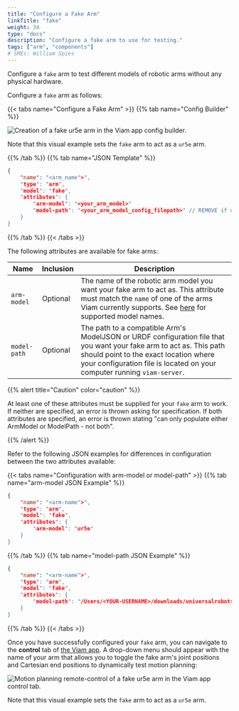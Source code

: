 ```yaml
---
title: "Configure a Fake Arm"
linkTitle: "fake"
weight: 34
type: "docs"
description: "Configure a fake arm to use for testing."
tags: ["arm", "components"]
# SMEs: William Spies
---
```


Configure a `fake` arm to test different models of robotic arms without any physical hardware.

Configure a `fake` arm as follows:

{{< tabs name="Configure a Fake Arm" >}}
{{% tab name="Config Builder" %}}

<img src="../img/fake-arm-ui-config.png" alt="Creation of a fake ur5e arm in the Viam app config builder." style="max-width:800px" />

Note that this visual example sets the `fake` arm to act as a `ur5e` arm.

{{% /tab %}}
{{% tab name="JSON Template" %}}

```json {class="line-numbers linkable-line-numbers"}
{
    "name": "<arm_name">",
    "type": "arm",
    "model": "fake",
    "attributes": {
        "arm-model": "<your_arm_model>"
        "model-path": "<your_arm_model_config_filepath>" // REMOVE if using arm-model
    }
}
```

{{% /tab %}}
{{< /tabs >}}

The following attributes are available for fake arms:

| Name | Inclusion | Description |
| ---- | --------- | ----------- |
| `arm-model` | Optional | The name of the robotic arm model you want your fake arm to act as. This attribute must match the `name` of one of the arms Viam currently supports. See [here](../#configuration) for supported model names. |
| `model-path` | Optional | The path to a compatible Arm's ModelJSON or URDF configuration file that you want your fake arm to act as. This path should point to the exact location where your configuration file is located on your computer running `viam-server`. |

{{% alert title="Caution" color="caution" %}}

At least one of these attributes must be supplied for your `fake` arm to work.
If neither are specified, an error is thrown asking for specification.
If both attributes are specified, an error is thrown stating "can only populate either ArmModel or ModelPath - not both".

{{% /alert %}}

Refer to the following JSON examples for differences in configuration between the two attributes available:

{{< tabs name="Configuration with arm-model or model-path" >}}
{{% tab name="arm-model JSON Example" %}}

```json {class="line-numbers linkable-line-numbers"}
{
    "name": "<arm-name">",
    "type": "arm",
    "model": "fake",
    "attributes": {
        "arm-model": "ur5e"
    }
}
```

{{% /tab %}}
{{% tab name="model-path JSON Example" %}}

```json {class="line-numbers linkable-line-numbers"}
{
    "name": "<arm-name">",
    "type": "arm",
    "model": "fake",
    "attributes": {
        "model-path": "/Users/<YOUR-USERNAME>/downloads/universalrobots/ur5e.json"
    }
}
```

{{% /tab %}}
{{< /tabs >}}

Once you have successfully configured your `fake` arm, you can navigate to the **control** tab of [the Viam app](https://app.viam.com).
A drop-down menu should appear with the name of your arm that allows you to toggle the fake arm's joint positions and Cartesian end positions to dynamically test motion planning:

<img src="../img/fake-arm-ui-remote-control.png" alt="Motion planning remote-control of a fake ur5e arm in the Viam app control tab." style="max-width:800px" />

Note that this visual example sets the `fake` arm to act as a  `ur5e` arm.
